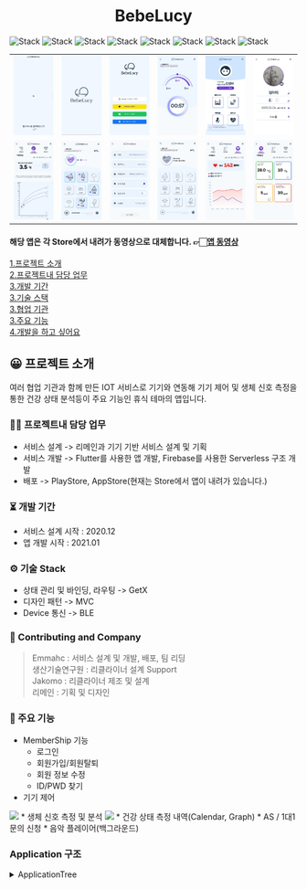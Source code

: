 # <center>BebeLucy</center>  
![Stack](https://img.shields.io/badge/flutter-02569B?style=for-the-badge&logo=Flutter&logoColor=white)
![Stack](https://img.shields.io/badge/android-3DDC84?style=for-the-badge&logo=Android&logoColor=white)
![Stack](https://img.shields.io/badge/apple-000000?style=for-the-badge&logo=IOS&logoColor=white)
![Stack](https://img.shields.io/badge/dart-0175C2?style=for-the-badge&logo=Dart&logoColor=white)
![Stack](https://img.shields.io/badge/kotlin-7F52FF?style=for-the-badge&logo=Kotlin&logoColor=white)
![Stack](https://img.shields.io/badge/swift-F05138?style=for-the-badge&logo=Swift&logoColor=white)
![Stack](https://img.shields.io/badge/firebase-FFCA28?style=for-the-badge&logo=Firebase&logoColor=white)
![Stack](https://img.shields.io/badge/bluetooth-0082FC?style=for-the-badge&logo=BLE&logoColor=white)
<table>
   <tr>
      <td>
         <img width="200px" src="./1.png">
      </td>
      <td>
         <img width="200px" src="./2.png">
      </td>
      <td>
         <img width="200px" src="./3.png">
      </td>
      <td>
         <img width="200px" src="./4.png">
      </td>
      <td>
         <img width="200px" src="./5.png">
      </td>
      <td>
         <img width="200px" src="./6.png">
      </td>
   </tr>
   <tr>
      <td>
         <img width="200px" src="./7.png">
      </td>           
      <td>
         <img width="200px" src="./8.png">
      </td>
      <td>
         <img width="200px" src="./9.png">
      </td>
      <td>
         <img width="200px" src="./10.png">
      </td>
      <td>
         <img width="200px" src="./11.png">
      </td>
      <td>
         <img width="200px" src="./12.png">
      </td>
    </tr>	
</table>

#### 해당 앱은 각 Store에서 내려가 동영상으로 대체합니다. 👉🏻[앱 동영상](https://drive.google.com/file/d/1ruBQovASZY0D_ppkiltXThmqzcCsqXss/view?usp=drive_link)

[1.프로젝트 소개](#😀-프로젝트-소개)    
[2.프로젝트내 담당 업무](#🧑‍💻-프로젝트내-담당-업무)  
[3.개발 기간](#⏳️-개발-기간)  
[3.기술 스택](#⚙️-기술-Stack)  
[3.협업 기관](#🙌-Contributing-and-Company)   
[3.주요 기능](#📌-주요-기능)  
[4.개발을 하고 싶어요](#Application-구조)


## 😀 프로젝트 소개  
여러 협업 기관과 함께 만든 IOT 서비스로 기기와 연동해 기기 제어 및 생체 신호 측정을 통한 건강 상태 분석등이 주요 기능인 휴식 테마의 앱입니다.    

### 🧑‍💻 프로젝트내 담당 업무  
+ 서비스 설계 -> 리메인과 기기 기반 서비스 설계 및 기획  
+ 서비스 개발 -> Flutter를 사용한 앱 개발, Firebase를 사용한 Serverless 구조 개발  
+ 배포 -> PlayStore, AppStore(현재는 Store에서 앱이 내려가 있습니다.)    

### ⏳️ 개발 기간  
* 서비스 설계 시작 : 2020.12  
* 앱 개발 시작 : 2021.01    

### ⚙️ 기술 Stack  
* 상태 관리 및 바인딩, 라우팅 -> GetX  
* 디자인 패턴 -> MVC  
* Device 통신 -> BLE  

### 🙌 Contributing and Company    
> Emmahc : 서비스 설계 및 개발, 배포, 팀 리딩  
> 생산기술연구원 : 리클라이너 설계 Support   
> Jakomo : 리클라이너 제조 및 설계  
> 리메인 : 기획 및 디자인    

### 📌 주요 기능  
* MemberShip 기능  
  * 로그인  
  * 회원가입/회원탈퇴  
  * 회원 정보 수정  
  * ID/PWD 찾기  
* 기기 제어  
<img width="600px" src="./screen.png">
* 생체 신호 측정 및 분석  
<img width="600px" src="./screen2.png">
* 건강 상태 측정 내역(Calendar, Graph)  
* AS / 1대1 문의 신청  
* 음악 플레이어(백그라운드)


### Application 구조
<details><summary>ApplicationTree</summary>
   
```bash
├── BLE
│   ├── BLEProvider.dart
│   ├── BabyMonitoringDto.dart
│   ├── BleProtocol.dart
│   └── EnviromentMonitoringDto.dart
├── BLECommunicate
│   ├── BLEProtocol.dart
│   ├── BLEProvider.dart
│   └── BabyEnviromentDto.dart
├── BebeSharedPreference.dart
├── BebelucyColor.dart
├── BebelucyFont.dart
├── CheckCountry
│   └── CheckCountryFactory.dart
├── FCM
│   └── FcmFactory.dart
├── InitSetting.dart
├── LocalDB
│   ├── BabyImageDto.dart
│   ├── DBFactory.dart
│   ├── HeartRateModel.dart
│   ├── LocalDBFactory.dart
│   ├── LocalDBProvider.dart
│   ├── ProfileBirthModel.dart
│   ├── ProfileBloodTypeModel.dart
│   ├── ProfileGenderModel.dart
│   ├── ProfileImageModel.dart
│   ├── ProfileNameModel.dart
│   └── WeightModel.dart
├── Logger
│   └── LoggerFactory.dart
├── MemberShip
│   ├── MemberShipFactory.dart
│   └── MembershipVariables.dart
├── Network
│   └── NetworkObserver.dart
├── Notification
│   └── NotiFactory.dart
├── Page
│   ├── BLEScan
│   │   ├── BLEIconAnimation.dart
│   │   ├── BLEScanDeviceName.dart
│   │   ├── BLEScanPage.dart
│   │   ├── BLEScanPercentAnimation.dart
│   │   ├── BLEScanProvider.dart
│   │   ├── BLEScanSpiralAnimation.dart
│   │   ├── BLESearchText.dart
│   │   └── SpiralPathPainter.dart
│   ├── Camera
│   │   ├── CameraLoadingPage.dart
│   │   └── CameraPage.dart
│   ├── CommonUI
│   │   ├── AutoPositionedList.dart
│   │   ├── BebeToast.dart
│   │   ├── ContextMenu.dart
│   │   ├── LoadingUI.dart
│   │   └── LongList.dart
│   ├── Enviroment
│   │   ├── ActivatedBar.dart
│   │   ├── BabyEnviromentComponent
│   │   │   ├── BabyEnviroment.dart
│   │   │   ├── FineDust.dart
│   │   │   ├── Humidity.dart
│   │   │   ├── Temperature.dart
│   │   │   └── UltraFineDust.dart
│   │   ├── BabyHeartRateComponent
│   │   │   ├── BabyHeartAverage.dart
│   │   │   ├── BabyHeartRate.dart
│   │   │   ├── BabyHeartRateLabel.dart
│   │   │   └── HeartRateGraph.dart
│   │   ├── BabyWeightComponent
│   │   │   ├── BabyNowWeight.dart
│   │   │   ├── BabyWeight.dart
│   │   │   ├── BabyWeightGraph.dart
│   │   │   └── BabyWeightGuideText.dart
│   │   ├── EnviromentCurrentTimeProvider.dart
│   │   ├── EnviromentPage.dart
│   │   ├── EnviromentProvider.dart
│   │   ├── EnviromentTime.dart
│   │   └── EnviromentTopNavigation.dart
│   ├── FAQ
│   │   ├── FAQApplicationLIst.dart
│   │   ├── FAQDrawer.dart
│   │   ├── FAQEtcList.dart
│   │   ├── FAQList.dart
│   │   ├── FAQNavigation.dart
│   │   ├── FAQPage.dart
│   │   ├── FAQProductList.dart
│   │   ├── FAQProvider.dart
│   │   └── FAQTop.dart
│   ├── FetusWhiteNoise
│   │   ├── FetusMomSound.dart
│   │   ├── FetusSlider.dart
│   │   ├── FetusThumb.dart
│   │   ├── FetusWhiteNoiseList.dart
│   │   ├── FetusWhiteNoisePage.dart
│   │   └── FetusWhiteNoiseTitle.dart
│   ├── Home
│   │   ├── HomeBottom.dart
│   │   ├── HomeIcon.dart
│   │   ├── HomePage.dart
│   │   ├── HomeProfile.dart
│   │   ├── HomeTop.dart
│   │   └── TopArc.dart
│   ├── Login
│   │   ├── LoginItem.dart
│   │   ├── LoginPage.dart
│   │   └── LoginUI.dart
│   ├── Profile
│   │   ├── ProfileBirth.dart
│   │   ├── ProfileBloodType.dart
│   │   ├── ProfileGender.dart
│   │   ├── ProfileImage.dart
│   │   ├── ProfileLinear.dart
│   │   ├── ProfileName.dart
│   │   └── ProfilePage.dart
│   ├── Setting
│   │   ├── LogoutButton.dart
│   │   ├── SettingAccountItem.dart
│   │   ├── SettingBLEItem.dart
│   │   ├── SettingCameraItem.dart
│   │   ├── SettingPage.dart
│   │   ├── SettingPushItem.dart
│   │   ├── SettingPushSwitch.dart
│   │   ├── SettingQuestionItem.dart
│   │   ├── SettingVoiceItem.dart
│   │   └── SettingVoiceSwitch.dart
│   ├── Shake
│   │   ├── ShakePage.dart
│   │   ├── ShakeProvider.dart
│   │   ├── ShakeRange.dart
│   │   ├── ShakeRangeAnimation.dart
│   │   ├── ShakeRangeAnimationPath.dart
│   │   ├── ShakeStep.dart
│   │   ├── ShakeTimer.dart
│   │   ├── ShakeTimerEditor.dart
│   │   ├── ShakeTimerIsolate.dart
│   │   └── ShakeTitle.dart
│   ├── Splash
│   │   ├── SplashOpacityAnimation.dart
│   │   ├── SplashPage.dart
│   │   ├── SplashProvider.dart
│   │   └── SplashRotationAnimation.dart
│   └── WhiteNoise
│       ├── MomWhiteNoise.dart
│       ├── PlayerSlider.dart
│       ├── WhiteNoisSliderThumb.dart
│       ├── WhiteNoiseItem.dart
│       ├── WhiteNoiseItemSlider.dart
│       ├── WhiteNoiseMain.dart
│       ├── WhiteNoisePage.dart
│       ├── WhiteNoisePlayer.dart
│       ├── WhiteNoiseProvider.dart
│       ├── WhiteNoiseTimer.dart
│       └── WhiteNoiseTimerSetting.dart
├── Permission
│   └── PermissionFunction.dart
├── RealtimeDB
│   └── RealtimeDBFactory.dart
├── Routes.dart
├── STT
│   └── SttFactory.dart
├── SupportUI.dart
├── TTS
│   └── TtsFactory.dart
├── TestUIPage.dart
├── UpdateApp
│   └── UpdateAlertUI.dart
└── main.dart
``` 
   
</details>
